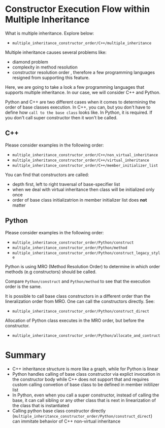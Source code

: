 # Constructor Execution Flow within Multiple Inheritance

What is multiple inheritance. Explore below:
- `multiple_inheritance_constructor_order/C++/multiple_inheritance`

Multiple inheritance causes several problems like:
- diamond problem
- complexity in method resolution
- constructor resolution order
, therefore a few programming languages resigned from supporting this feature.

Here, we are going to take a look a few programming languages that supports multiple inheritance.
In our case, we will consider C++ and Python.

Python and C++ are two different cases when it comes to determining the order of base classes execution.
In C++, you can, but you don't have to define how `call to the base class` looks like.
In Python, it is required. If you don't call super constructor then it won't be called.

## C++

Please consider examples in the following order:
- `multiple_inheritance_constructor_order/C++/non_virtual_inheritance`
- `multiple_inheritance_constructor_order/C++/virtual_inheritance`
- `multiple_inheritance_constructor_order/C++/member_initializer_list`

You can find that constructors are called:
- depth first, left to right traversal of base-specifier list
- when we deal with virtual inheritance then class will be initialized only once
- order of base class initializatrion in member initializer list does **not** matter

## Python

Please consider examples in the following order:
- `multiple_inheritance_constructor_order/Python/construct`
- `multiple_inheritance_constructor_order/Python/method`
- `multiple_inheritance_constructor_order/Python/construct_legacy_style`

Python is using MRO (Method Resolution Order) to determine in which order methods (e.g constructors) should be called.

Compare `Python/construct` and `Python/method` to see that the execution order is the same.

It is possible to call base class constructors in a different order than the lineralization order from MRO.
One can call the constructors directly. See:
- `multiple_inheritance_constructor_order/Python/construct_direct`

Allocation of Python class executes in the MRO order, but before the constructor.
- `multiple_inheritance_constructor_order/Python/allocate_and_contruct`

# Summary
- C++ inheritance structure is more like a graph, while for Python is linear
- Python handles calling of base class constructor via explict invocation in the constructor body
while C++ does not support that and requires custom calling convetion of base class to be defined
in member initilizer list
- In Python, even when you call a super constructor, instead of calling the base, it can call sibling or any other
class that is next in linearization of the class that is instantiated
- Calling python base class constructor directly (`multiple_inheritance_constructor_order/Python/construct_direct`)
can immitate behavior of C++ non-virtual inheritance